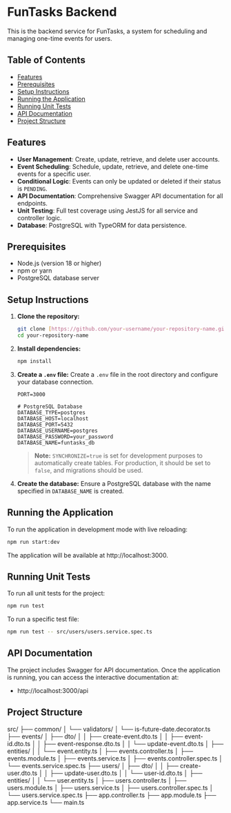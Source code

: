 # FunTasks Backend

This is the backend service for FunTasks, a system for scheduling and managing one-time events for users.

## Table of Contents

- [Features](#features)
- [Prerequisites](#prerequisites)
- [Setup Instructions](#setup-instructions)
- [Running the Application](#running-the-application)
- [Running Unit Tests](#running-unit-tests)
- [API Documentation](#api-documentation)
- [Project Structure](#project-structure)

## Features

- **User Management**: Create, update, retrieve, and delete user accounts.
- **Event Scheduling**: Schedule, update, retrieve, and delete one-time events for a specific user.
- **Conditional Logic**: Events can only be updated or deleted if their status is `PENDING`.
- **API Documentation**: Comprehensive Swagger API documentation for all endpoints.
- **Unit Testing**: Full test coverage using JestJS for all service and controller logic.
- **Database**: PostgreSQL with TypeORM for data persistence.

## Prerequisites

- Node.js (version 18 or higher)
- npm or yarn
- PostgreSQL database server

## Setup Instructions

1.  **Clone the repository:**
    ```bash
    git clone [https://github.com/your-username/your-repository-name.git](https://github.com/your-username/your-repository-name.git)
    cd your-repository-name
    ```
2.  **Install dependencies:**
    ```bash
    npm install
    ```
3.  **Create a `.env` file:**
    Create a `.env` file in the root directory and configure your database connection.
    ```env
    PORT=3000

    # PostgreSQL Database
    DATABASE_TYPE=postgres
    DATABASE_HOST=localhost
    DATABASE_PORT=5432
    DATABASE_USERNAME=postgres
    DATABASE_PASSWORD=your_password
    DATABASE_NAME=funtasks_db
    ```
    > **Note:** `SYNCHRONIZE=true` is set for development purposes to automatically create tables. For production, it should be set to `false`, and migrations should be used.

4.  **Create the database:**
    Ensure a PostgreSQL database with the name specified in `DATABASE_NAME` is created.

## Running the Application

To run the application in development mode with live reloading:
```bash
npm run start:dev
```

The application will be available at http://localhost:3000.

## Running Unit Tests

To run all unit tests for the project:

```bash
npm run test
```

To run a specific test file:

```bash
npm run test -- src/users/users.service.spec.ts
```

## API Documentation

The project includes Swagger for API documentation. Once the application is running, you can access the interactive documentation at:

* http://localhost:3000/api

## Project Structure

src/
├── common/
│   └── validators/
│       └── is-future-date.decorator.ts
├── events/
│   ├── dto/
│   │   ├── create-event.dto.ts
│   │   ├── event-id.dto.ts
│   │   ├── event-response.dto.ts
│   │   └── update-event.dto.ts
│   ├── entities/
│   │   └── event.entity.ts
│   ├── events.controller.ts
│   ├── events.module.ts
│   ├── events.service.ts
│   ├── events.controller.spec.ts
│   └── events.service.spec.ts
├── users/
│   ├── dto/
│   │   ├── create-user.dto.ts
│   │   ├── update-user.dto.ts
│   │   └── user-id.dto.ts
│   ├── entities/
│   │   └── user.entity.ts
│   ├── users.controller.ts
│   ├── users.module.ts
│   ├── users.service.ts
│   ├── users.controller.spec.ts
│   └── users.service.spec.ts
├── app.controller.ts
├── app.module.ts
├── app.service.ts
└── main.ts